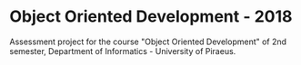# Object Oriented Development - 2018
Assessment project for the course "Object Oriented Development" of 2nd semester, Department of Informatics - University of Piraeus.
